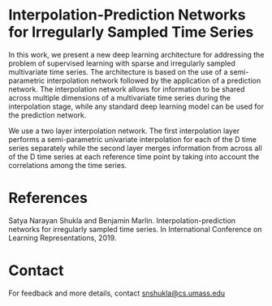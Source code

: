 # Interpolation-Prediction Networks for Irregularly Sampled Time Series 
In this work, we present a new deep learning architecture for addressing the problem of supervised learning with sparse and irregularly sampled multivariate time
series. The architecture is based on the use of a semi-parametric interpolation
network followed by the application of a prediction network. The interpolation
network allows for information to be shared across multiple dimensions of a multivariate time series during the interpolation stage, while any standard deep learning model can be used for the prediction network.

We use a two layer interpolation network. The first interpolation layer performs a semi-parametric univariate interpolation for each of the D time series separately while the second layer merges information from across all of the D time series at each reference time point by taking into account the correlations among the time series. 

# References
Satya Narayan Shukla and Benjamin Marlin. Interpolation-prediction networks for irregularly sampled time series. In International Conference on Learning Representations, 2019.

# Contact
For feedback and more  details, contact snshukla@cs.umass.edu 
